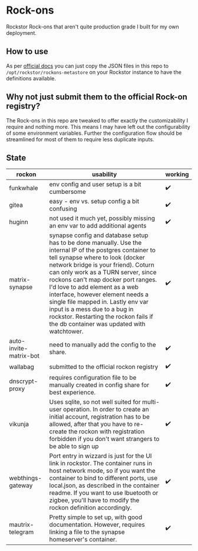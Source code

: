 # Rock-ons

Rockstor Rock-ons that aren't quite production grade I built for my own deployment.

## How to use

As per [official docs](http://rockstor.com/docs/docker-based-rock-ons/overview.html#adding-your-own-rock-on) you can just copy the JSON files in this repo to `/opt/rockstor/rockons-metastore` on your Rockstor instance to have the definitions available.

## Why not just submit them to the official Rock-on registry?

The Rock-ons in this repo are tweaked to offer exactly the customizability I require and nothing more. This means I may have left out the configurability of some environment variables. Further the configuration flow should be streamlined for most of them to require less duplicate inputs.

## State

| rockon | usability | working |
|--------|-----------|---------|
| funkwhale | env config and user setup is a bit cumbersome | :heavy_check_mark: |
| gitea | easy - env vs. setup config a bit confusing | :heavy_check_mark: |
| huginn | not used it much yet, possibly missing an env var to add additional agents | :heavy_check_mark: |
| matrix-synapse | synapse config and database setup has to be done manually. Use the internal IP of the postgres container to tell synapse where to look (docker network bridge is your friend). Coturn can only work as a TURN server, since rockons can't map docker port ranges. I'd love to add element as a web interface, however element needs a single file mapped in. Lastly env var input is a mess due to a bug in rockstor. Restarting the rockon fails if the db container was updated with watchtower. | :heavy_check_mark: |
| auto-invite-matrix-bot | need to manually add the config to the share. | :heavy_check_mark: |
| wallabag | submitted to the official rockon registry | :heavy_check_mark: |
| dnscrypt-proxy | requires configuration file to be manually created in config share for best experience. | :heavy_check_mark: |
| vikunja | Uses sqlite, so not well suited for multi-user operation. In order to create an initial account, registration has to be allowed, after that you have to re-create the rockon with registration forbidden if you don't want strangers to be able to sign up | :heavy_check_mark: |
| webthings-gateway | Port entry in wizzard is just for the UI link in rockstor. The container runs in host network mode, so if you want the container to bind to different ports, use local.json, as described in the container readme. If you want to use lbuetooth or zigbee, you'll have to modify the rockon definition accordingly. | :heavy_check_mark: |
| mautrix-telegram | Pretty simple to set up, with good documentation. However, requires linking a file to the synapse homeserver's container. | :heavy_check_mark: |